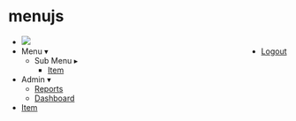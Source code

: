 # menujs

<ul class="menu">
	<li> <a><img src="logo.png"></a>
	<li style="float:right;"><a href="Logout.action">Logout</a>
	<li><a>Menu &#x25BE;</a><ul>
		<li><a>Sub Menu &#x25B8;</a><ul>
			<li><a href="#">Item</a>
		</ul>
	</ul>
	<li><a>Admin &#x25BE;</a><ul>
		<li><a href="/reports">Reports</a>
		<li><a href="/dashboard">Dashboard</a>
	</ul>
	<li><a href="/item">Item</a>
</ul>
